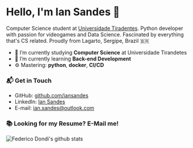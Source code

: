# Hello, I'm Ian Sandes 👋


Computer Science student at [Universidade Tiradentes](https://portal.unit.br). Python developer with passion for videogames and Data Science. Fascinated by everything that's CS related. Proudly from Lagarto, Sergipe, Brazil 🇧🇷

- 🔭 I’m currently studying **Computer Science** at Universidade Tirandetes
- 🌱 I’m currently learning **Back-end Development**
- ⚙️ Mastering: **python**,  **docker**,  **CI/CD**


### 📬 Get in Touch
- GitHub: [github.com/iansandes][github]
- LinkedIn: [Ian Sandes][linkedin]
- E-mail: ian.sandes@outlook.com

### 📚 Looking for my Resume? E-Mail me!

![Federico Dondi's github stats](https://github-readme-stats.vercel.app/api?username=iansandes&show_icons=true&hide_border=true)

[linkedin]: https://www.linkedin.com/in/ian-sandes/
[github]: https://github.com/iansandes
